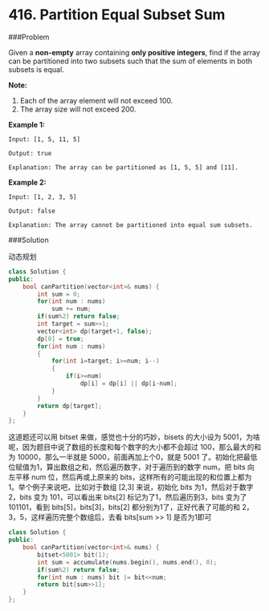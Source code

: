 # 416. Partition Equal Subset Sum

###Problem

Given a **non-empty** array containing **only positive integers**, find if the array can be partitioned into two subsets such that the sum of elements in both subsets is equal.

**Note:**

1. Each of the array element will not exceed 100.
2. The array size will not exceed 200.

 

**Example 1:**

```
Input: [1, 5, 11, 5]

Output: true

Explanation: The array can be partitioned as [1, 5, 5] and [11].
```

 

**Example 2:**

```
Input: [1, 2, 3, 5]

Output: false

Explanation: The array cannot be partitioned into equal sum subsets.
```



###Solution

动态规划

```c++
class Solution {
public:
    bool canPartition(vector<int>& nums) {
        int sum = 0;
        for(int num : nums)
            sum += num;
        if(sum%2) return false;
        int target = sum>>1;
        vector<int> dp(target+1, false);
        dp[0] = true;
        for(int num : nums)
        {
            for(int i=target; i>=num; i--)
            {
                if(i>=num)
                    dp[i] = dp[i] || dp[i-num];
            }
        }
        return dp[target];
    }
};
```

这道题还可以用 bitset 来做，感觉也十分的巧妙，bisets 的大小设为 5001，为啥呢，因为题目中说了数组的长度和每个数字的大小都不会超过 100，那么最大的和为 10000，那么一半就是 5000，前面再加上个0，就是 5001 了。初始化把最低位赋值为1，算出数组之和，然后遍历数字，对于遍历到的数字 num，把 bits 向左平移 num 位，然后再或上原来的 bits，这样所有的可能出现的和位置上都为1。举个例子来说吧，比如对于数组 [2,3] 来说，初始化 bits 为1，然后对于数字2，bits 变为 101，可以看出来 bits[2] 标记为了1，然后遍历到3，bits 变为了 101101，看到 bits[5]，bits[3]，bits[2] 都分别为1了，正好代表了可能的和 2，3，5，这样遍历完整个数组后，去看 bits[sum >> 1] 是否为1即可

```c++
class Solution {
public:
    bool canPartition(vector<int>& nums) {
        bitset<5001> bit(1);
        int sum = accumulate(nums.begin(), nums.end(), 0);
        if(sum%2) return false;
        for(int num : nums) bit |= bit<<num;
        return bit[sum>>1];
    }
};
```



